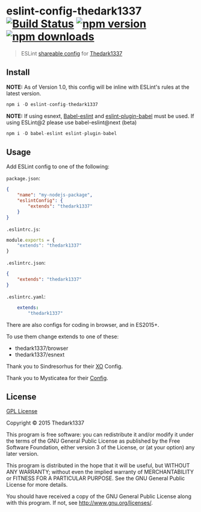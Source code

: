 # eslint-config-thedark1337  [![Build Status](https://img.shields.io/travis/thedark1337/eslint-config-thedark1337.svg)](https://travis-ci.org/thedark1337/eslint-config-thedark1337)   [![npm version](http://img.shields.io/npm/v/eslint-config-thedark1337.svg)](https://npmjs.org/package/eslint-config-thedark1337) [![npm downloads](https://img.shields.io/npm/dm/eslint-config-thedark1337.svg)](https://npmjs.org/package/eslint-config-thedark1337)

> ESLint [shareable config](http://eslint.org/docs/developer-guide/shareable-configs.html) for [Thedark1337](https://github.com/thedark1337)

## Install

**NOTE:** As of Version 1.0, this config will be inline with ESLint's rules at the latest version.

``` javascript
npm i -D eslint-config-thedark1337
```

**NOTE:** If using esnext,  [Babel-eslint](npmjs.com/package/babel-eslint) and [eslint-plugin-babel](https://www.npmjs.com/package/eslint-plugin-babel) must be used. If using ESLint@2 please use babel-eslint@next (beta)
```javascript
npm i -D babel-eslint eslint-plugin-babel
```

## Usage

Add ESLint config to one of the following:

`package.json`:

```json
{
    "name": "my-nodejs-package",
    "eslintConfig": {
        "extends": "thedark1337"
    }
}
```

`.eslintrc.js`:

```js
module.exports = {
    "extends": "thedark1337"
}
```
`.eslintrc.json`:

```json
{
    "extends": "thedark1337"
}
```
`.eslintrc.yaml`:

```yaml
    extends:
        "thedark1337"
```

There are also configs for coding in browser, and in ES2015+.

To use them change extends to one of these:

* thedark1337/browser
* thedark1337/esnext


Thank you to Sindresorhus for their [XO](https://github.com/sindresorhus/eslint-config-xo) Config.

Thank you to Mysticatea for their [Config](https://github.com/mysticatea/eslint-config).

## License

[GPL License](https://github.com/thedark1337/eslint-config-thedark1337/blob/master/LICENSE)

Copyright &copy; 2015 Thedark1337

This program is free software: you can redistribute it and/or modify it under the terms of the GNU General Public License as published by the Free Software Foundation, either version 3 of the License, or (at your option) any later version.

This program is distributed in the hope that it will be useful, but WITHOUT ANY WARRANTY; without even the implied warranty of MERCHANTABILITY or FITNESS FOR A PARTICULAR PURPOSE. See the GNU General Public License for more details.

You should have received a copy of the GNU General Public License along with this program. If not, see http://www.gnu.org/licenses/.
